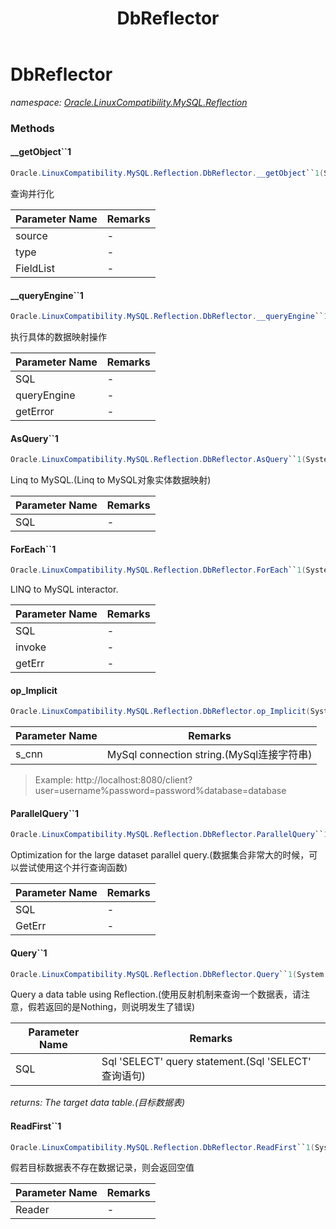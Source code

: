 ﻿---
title: DbReflector
---

# DbReflector
_namespace: [Oracle.LinuxCompatibility.MySQL.Reflection](N-Oracle.LinuxCompatibility.MySQL.Reflection.html)_



### Methods

#### __getObject``1
```csharp
Oracle.LinuxCompatibility.MySQL.Reflection.DbReflector.__getObject``1(System.Object,System.Type,System.Collections.Generic.KeyValuePair{System.Int32,System.Reflection.PropertyInfo}[])
```
查询并行化

|Parameter Name|Remarks|
|--------------|-------|
|source|-|
|type|-|
|FieldList|-|


#### __queryEngine``1
```csharp
Oracle.LinuxCompatibility.MySQL.Reflection.DbReflector.__queryEngine``1(System.String,Oracle.LinuxCompatibility.MySQL.Reflection.DbReflector.QueryInvoke{``0},System.String@)
```
执行具体的数据映射操作

|Parameter Name|Remarks|
|--------------|-------|
|SQL|-|
|queryEngine|-|
|getError|-|


#### AsQuery``1
```csharp
Oracle.LinuxCompatibility.MySQL.Reflection.DbReflector.AsQuery``1(System.String,System.String@)
```
Linq to MySQL.(Linq to MySQL对象实体数据映射)

|Parameter Name|Remarks|
|--------------|-------|
|SQL|-|


#### ForEach``1
```csharp
Oracle.LinuxCompatibility.MySQL.Reflection.DbReflector.ForEach``1(System.String,System.Func{``0,System.Boolean},System.String@)
```
LINQ to MySQL interactor.

|Parameter Name|Remarks|
|--------------|-------|
|SQL|-|
|invoke|-|
|getErr|-|


#### op_Implicit
```csharp
Oracle.LinuxCompatibility.MySQL.Reflection.DbReflector.op_Implicit(System.String)~Oracle.LinuxCompatibility.MySQL.Reflection.DbReflector
```


|Parameter Name|Remarks|
|--------------|-------|
|s_cnn|MySql connection string.(MySql连接字符串)|

> 
>  Example: 
>  http://localhost:8080/client?user=username%password=password%database=database
>  

#### ParallelQuery``1
```csharp
Oracle.LinuxCompatibility.MySQL.Reflection.DbReflector.ParallelQuery``1(System.String,System.String@)
```
Optimization for the large dataset parallel query.(数据集合非常大的时候，可以尝试使用这个并行查询函数)

|Parameter Name|Remarks|
|--------------|-------|
|SQL|-|
|GetErr|-|


#### Query``1
```csharp
Oracle.LinuxCompatibility.MySQL.Reflection.DbReflector.Query``1(System.String,System.String@)
```
Query a data table using Reflection.(使用反射机制来查询一个数据表，请注意，假若返回的是Nothing，则说明发生了错误)

|Parameter Name|Remarks|
|--------------|-------|
|SQL|Sql 'SELECT' query statement.(Sql 'SELECT' 查询语句)|

_returns: The target data table.(目标数据表)_

#### ReadFirst``1
```csharp
Oracle.LinuxCompatibility.MySQL.Reflection.DbReflector.ReadFirst``1(System.Data.DataTableReader)
```
假若目标数据表不存在数据记录，则会返回空值

|Parameter Name|Remarks|
|--------------|-------|
|Reader|-|





